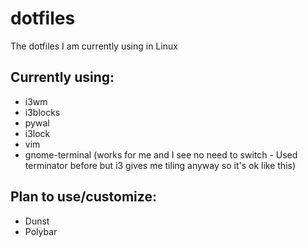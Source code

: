 # dotfiles
The dotfiles I am currently using in Linux

## Currently using:
- i3wm
- i3blocks
- pywal
- i3lock
- vim
- gnome-terminal (works for me and I see no need to switch - Used terminator before but i3 gives me tiling anyway so it's ok like this)

## Plan to use/customize:
- Dunst
- Polybar
